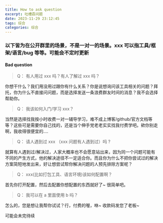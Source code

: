 ```yaml
---
title: How to ask question
excerpt: 吐槽孬问题
date: 2023-11-29 23:12:45
tags: 综合
categories: 综合
---
```


### 以下皆为在公开群里的场景，不是一对一的场景。xxx 可以指工具/框架/语言/bug 等等。可能会不定时更新

#### Bad question

> Q： 有人用过 xxx 吗？有人了解过 xxx 吗？

你想干什么？我们用没用过跟你有什么关系？你是说想询问该工具相关的问题？拜托，你为什么不直接问问题，而是选择发送一条浪费群友时间的消息？我不会选择帮助你。

> Q： 我该如何入门/学习 xxx？

当然是选择找我按小时收费一对一辅导学习，难不成上博客/github/官方文档等等？这些可是需要你自己找的，还是当个伸手党老老实实找我付费学吧。欸你别走啊，我收得很便宜的....

> Q： 请人遇到过 xxx （xxx 问题有人遇到过）吗 ?

就算有人遇到过/解决过，人家大概率也不会愿意站出来，因为同一个问题可能有不同的产生方式，他的解决途径不一定适合你。而且你为什么不把你尝试过的解决方案简短地发出来，好让想尝试帮你解决问题的人预先排除方案呢？

> Q： xxx(比如打包工具、语言环境)该如何配置啊？

首先你打开配置，然后去配置你想配置的东西就好了~ 很简单吧。

> Q： 我可以在 a 里面使用 b 吗？

怎么的，您是想让我帮你试试？行，付费的喔，咻~ 收款码发您了老板~

可能会未完待续
